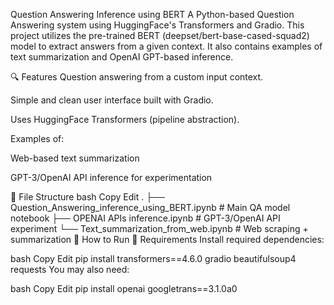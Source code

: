 Question Answering Inference using BERT
A Python-based Question Answering system using HuggingFace's Transformers and Gradio. This project utilizes the pre-trained BERT (deepset/bert-base-cased-squad2) model to extract answers from a given context. It also contains examples of text summarization and OpenAI GPT-based inference.

🔍 Features
Question answering from a custom input context.

Simple and clean user interface built with Gradio.

Uses HuggingFace Transformers (pipeline abstraction).

Examples of:

Web-based text summarization

GPT-3/OpenAI API inference for experimentation

📁 File Structure
bash
Copy
Edit
.
├── Question_Answering_inference_using_BERT.ipynb    # Main QA model notebook
├── OPENAI APIs inference.ipynb                      # GPT-3/OpenAI API experiment
└── Text_summarization_from_web.ipynb                # Web scraping + summarization
🚀 How to Run
🔧 Requirements
Install required dependencies:

bash
Copy
Edit
pip install transformers==4.6.0 gradio beautifulsoup4 requests
You may also need:

bash
Copy
Edit
pip install openai googletrans==3.1.0a0
